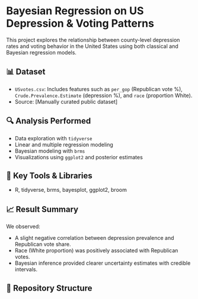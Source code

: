 
# Bayesian Regression on US Depression & Voting Patterns

This project explores the relationship between county-level depression rates and voting behavior in the United States using both classical and Bayesian regression models.

## 📊 Dataset
- `USvotes.csv`: Includes features such as `per_gop` (Republican vote %), `Crude.Prevalence.Estimate` (depression %), and `race` (proportion White).
- Source: [Manually curated public dataset]

## 🔍 Analysis Performed
- Data exploration with `tidyverse`
- Linear and multiple regression modeling
- Bayesian modeling with `brms`
- Visualizations using `ggplot2` and posterior estimates

## 🧠 Key Tools & Libraries
- R, tidyverse, brms, bayesplot, ggplot2, broom

## 📈 Result Summary
We observed:
- A slight negative correlation between depression prevalence and Republican vote share.
- Race (White proportion) was positively associated with Republican votes.
- Bayesian inference provided clearer uncertainty estimates with credible intervals.

## 📂 Repository Structure
